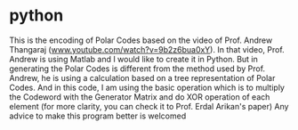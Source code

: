 # python

This is the encoding of Polar Codes based on the video of Prof. Andrew Thangaraj (www.youtube.com/watch?v=9b2z6bua0xY). In that video, Prof. Andrew is using Matlab and I would like to create it in Python. But in generating the Polar Codes is different from the method used by Prof. Andrew, he is using a calculation based on a tree representation of Polar Codes. And in this code, I am using the basic operation which is to multiply the Codeword with the Generator Matrix and do XOR operation of each element (for more clarity, you can check it to Prof. Erdal Arikan's paper)
Any advice to make this program better is welcomed
